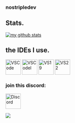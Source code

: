 ### nostripledev

## Stats.

[![my github stats](https://github-readme-stats.vercel.app/api?username=nostripledev&show_icons=true&theme=radical&count_private=true)](https://discord.gg/GM4xmktmmv)

## the IDEs I use.

<p>
	<a href="https://code.visualstudio.com/"><img width="50px" alt = "VSCode" src="https://raw.githubusercontent.com/Delta456/Delta456/master/img/vscode.png"/></a>
		<a href="https://code.visualstudio.com/insiders/"><img width="50px" alt = "VSCodeI" src="https://res.cloudinary.com/canonical/image/fetch/f_auto,q_auto,fl_sanitize,w_60,h_60/https://dashboard.snapcraft.io/site_media/appmedia/2019/05/code512.png"/></a>
	<a href="https://visualstudio.microsoft.com/"><img width="50px" alt = "VS19" src="https://upload.wikimedia.org/wikipedia/commons/5/59/Visual_Studio_Icon_2019.svg"/></a>
	<a href="https://visualstudio.microsoft.com/fr/vs/preview/"><img width="50px" alt="VS22" src="https://cdn.discordapp.com/attachments/813426502683066379/900678872587206656/VisualStudio.512x512.png"/></a>
</p>

### join this discord:

[<img width = "50px" src="https://cdn4.iconfinder.com/data/icons/logos-and-brands/512/91_Discord_logo_logos-512.png" alt="Discord"/>](https://discord.gg/GM4xmktmmv)

![](https://komarev.com/ghpvc/?username=nostripledev&label=VUES)
